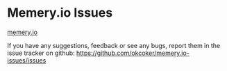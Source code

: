 Memery.io Issues
================

[memery.io](http://memery.io)

If you have any suggestions, feedback or see any bugs, report them in the issue tracker on github: https://github.com/okcoker/memery.io-issues/issues
